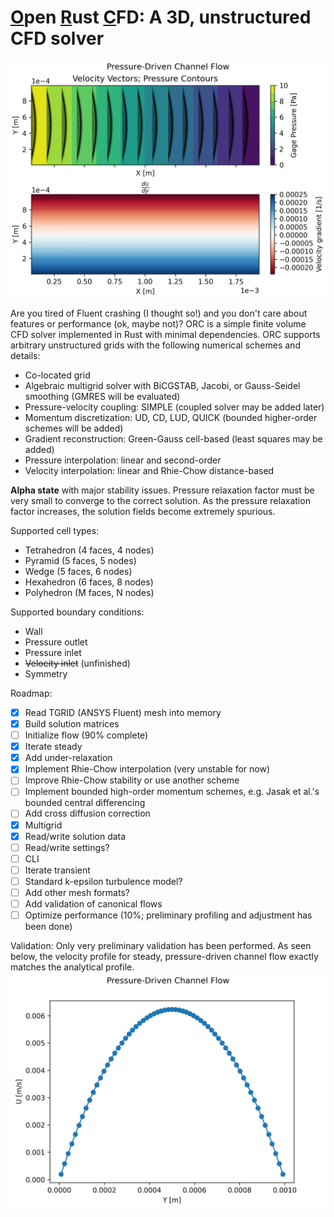 # <ins>O</ins>pen <ins>R</ins>ust <ins>C</ins>FD: A 3D, unstructured CFD solver

![Channel flow contour plots](./examples/channel_flow_contour_plots.png)

Are you tired of Fluent crashing (I thought so!) and you don't care about
features or performance (ok, maybe not)? ORC is a simple finite volume CFD
solver implemented in Rust with minimal dependencies. ORC supports arbitrary
unstructured grids with the following numerical schemes and details:
- Co-located grid
- Algebraic multigrid solver with BiCGSTAB, Jacobi, or Gauss-Seidel smoothing (GMRES will be evaluated)
- Pressure-velocity coupling: SIMPLE (coupled solver may be added later)
- Momentum discretization: UD, CD, LUD, QUICK (bounded higher-order schemes will be added)
- Gradient reconstruction: Green-Gauss cell-based (least squares may be added)
- Pressure interpolation: linear and second-order
- Velocity interpolation: linear and Rhie-Chow distance-based

**Alpha state** with major stability issues. Pressure relaxation factor must be very
small to converge to the correct solution. As the pressure relaxation factor
increases, the solution fields become extremely spurious. 

Supported cell types:
- Tetrahedron (4 faces, 4 nodes)
- Pyramid (5 faces, 5 nodes)
- Wedge (5 faces, 6 nodes)
- Hexahedron (6 faces, 8 nodes)
- Polyhedron (M faces, N nodes)

Supported boundary conditions:
- Wall
- Pressure outlet
- Pressure inlet
- ~~Velocity inlet~~ (unfinished)
- Symmetry

Roadmap:
- [X] Read TGRID (ANSYS Fluent) mesh into memory
- [X] Build solution matrices
- [ ] Initialize flow (90% complete)
- [X] Iterate steady
- [X] Add under-relaxation
- [X] Implement Rhie-Chow interpolation (very unstable for now)
- [ ] Improve Rhie-Chow stability or use another scheme
- [ ] Implement bounded high-order momentum schemes, e.g. Jasak et al.'s bounded central differencing
- [ ] Add cross diffusion correction
- [X] Multigrid
- [X] Read/write solution data
- [ ] Read/write settings?
- [ ] CLI
- [ ] Iterate transient
- [ ] Standard k-epsilon turbulence model?
- [ ] Add other mesh formats?
- [ ] Add validation of canonical flows
- [ ] Optimize performance (10%; preliminary profiling and adjustment has been done)

Validation:
Only very preliminary validation has been performed. As seen below, the
velocity profile for steady, pressure-driven channel flow exactly matches the
analytical profile.
![Channel flow velocity profile](./examples/channel_flow_velocity_profile.png)
